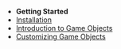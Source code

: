 - **Getting Started**
 - [Installation](Installation.md)
 - [Introduction to Game Objects](Intro_to_game_objects.md)
 - [Customizing Game Objects](Customizing_game_objects.md)
